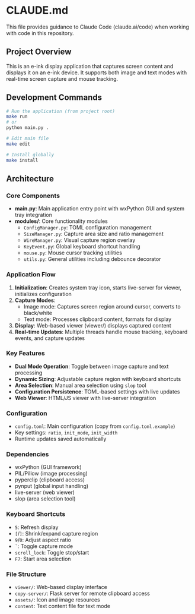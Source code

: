 # CLAUDE.md

This file provides guidance to Claude Code (claude.ai/code) when working with code in this repository.

## Project Overview

This is an e-ink display application that captures screen content and displays it on an e-ink device. It supports both image and text modes with real-time screen capture and mouse tracking.

## Development Commands

```bash
# Run the application (from project root)
make run
# or
python main.py .

# Edit main file
make edit

# Install globally
make install
```

## Architecture

### Core Components

- **main.py**: Main application entry point with wxPython GUI and system tray integration
- **modules/**: Core functionality modules
  - `ConfigManager.py`: TOML configuration management
  - `SizeManager.py`: Capture area size and ratio management
  - `WireManager.py`: Visual capture region overlay
  - `KeyEvent.py`: Global keyboard shortcut handling
  - `mouse.py`: Mouse cursor tracking utilities
  - `utils.py`: General utilities including debounce decorator

### Application Flow

1. **Initialization**: Creates system tray icon, starts live-server for viewer, initializes configuration
2. **Capture Modes**:
   - Image mode: Captures screen region around cursor, converts to black/white
   - Text mode: Processes clipboard content, formats for display
3. **Display**: Web-based viewer (viewer/) displays captured content
4. **Real-time Updates**: Multiple threads handle mouse tracking, keyboard events, and capture updates

### Key Features

- **Dual Mode Operation**: Toggle between image capture and text processing
- **Dynamic Sizing**: Adjustable capture region with keyboard shortcuts
- **Area Selection**: Manual area selection using `slop` tool
- **Configuration Persistence**: TOML-based settings with live updates
- **Web Viewer**: HTML/JS viewer with live-server integration

### Configuration

- `config.toml`: Main configuration (copy from `config.toml.example`)
- Key settings: `ratio`, `init_mode`, `init_width`
- Runtime updates saved automatically

### Dependencies

- wxPython (GUI framework)
- PIL/Pillow (image processing)
- pyperclip (clipboard access)
- pynput (global input handling)
- live-server (web viewer)
- slop (area selection tool)

### Keyboard Shortcuts

- `5`: Refresh display
- `[`/`]`: Shrink/expand capture region
- `9`/`0`: Adjust aspect ratio
- `` ` ``: Toggle capture mode
- `scroll_lock`: Toggle stop/start
- `F7`: Start area selection

### File Structure

- `viewer/`: Web-based display interface
- `copy-server/`: Flask server for remote clipboard access
- `assets/`: Icon and image resources
- `content`: Text content file for text mode
